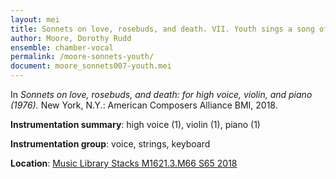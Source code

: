 ```yaml
---
layout: mei
title: Sonnets on love, rosebuds, and death. VII. Youth sings a song of rosebuds
author: Moore, Dorothy Rudd
ensemble: chamber-vocal
permalink: /moore-sonnets-youth/
document: moore_sonnets007-youth.mei
---
```


In *Sonnets on love, rosebuds, and death: for high voice, violin, and piano (1976).* New York, N.Y.: American Composers Alliance BMI, 2018.

**Instrumentation summary**: high voice (1), violin (1), piano (1)

**Instrumentation group**: voice, strings, keyboard

**Location**: <a href="https://tufts.primo.exlibrisgroup.com/permalink/01TUN_INST/1kc9gia/alma991018220948503851" target="_blank">Music Library Stacks M1621.3.M66 S65 2018</a>
